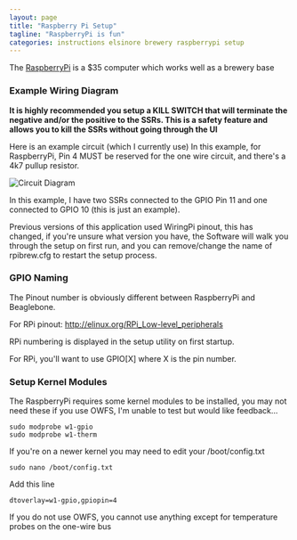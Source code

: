 ```yaml
---
layout: page
title: "Raspberry Pi Setup"
tagline: "RaspberryPi is fun"
categories: instructions elsinore brewery raspberrypi setup
---
```


The [RaspberryPi](http://www.raspberrypi.org/) is a $35 computer which works well as a brewery base

### Example Wiring Diagram

**It is highly recommended you setup a KILL SWITCH that will terminate the negative and/or the positive to the SSRs. This is a safety feature and allows you to kill the SSRs without going through the UI**


Here is an example circuit (which I currently use) In this example, for RaspberryPi, Pin 4 MUST be reserved for the one wire circuit, and there's a 4k7 pullup resistor.

![Circuit Diagram](https://raw.github.com/DougEdey/SB_Elsinore_Server/master/img/rpi_circuit.png)

In this example, I have two SSRs connected to the GPIO Pin 11 and one connected to GPIO 10 (this is just an example).

Previous versions of this application used WiringPi pinout, this has changed, if you're unsure what version you have, the Software will walk you through the setup on first run, and you can remove/change the name of rpibrew.cfg to restart the setup process.


### GPIO Naming

The Pinout number is obviously different between RaspberryPi and Beaglebone.

For RPi pinout: http://elinux.org/RPi_Low-level_peripherals

RPi numbering is displayed in the setup utility on first startup.

For RPi, you'll want to use GPIO\[X\] where X is the pin number. 


### Setup Kernel Modules

The RaspberryPi requires some kernel modules to be installed, you may not need these if you use OWFS, I'm unable to test but would like feedback...

```
sudo modprobe w1-gpio
sudo modprobe w1-therm
````

If you're on a newer kernel you may need to edit your /boot/config.txt

    sudo nano /boot/config.txt

Add this line

    dtoverlay=w1-gpio,gpiopin=4


If you do not use OWFS, you cannot use anything except for temperature probes on the one-wire bus
